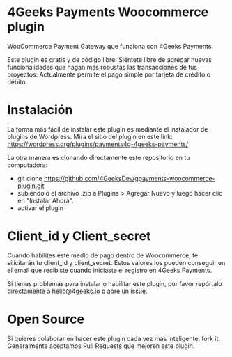 # 4Geeks Payments Woocommerce plugin

WooCommerce Payment Gateway que funciona con 4Geeks Payments.

Este plugin es gratis y de código libre. Siéntete libre de agregar nuevas funcionalidades 
que hagan más robustas las transacciones de tus proyectos. Actualmente permite el pago simple por tarjeta de crédito o débito.

Instalación
==========

La forma más fácil de instalar este plugin es mediante el instalador de plugins de Wordpress. Mira el sitio del plugin en este link: https://wordpress.org/plugins/payments4g-4geeks-payments/

La otra manera es clonando directamente este repositorio en tu computadora:
* git clone https://github.com/4GeeksDev/gpayments-woocommerce-plugin.git
* subiendolo el archivo .zip a Plugins > Agregar Nuevo y luego hacer clic en "Instalar Ahora".
* activar el plugin

Client_id y Client_secret
=========================

Cuando habilites este medio de pago dentro de Woocommerce, te silicitarán tu client_id y client_secret. 
Estos valores los pueden conseguir en el email que recibiste cuando iniciaste el registro en 4Geeks Payments.

Si tienes problemas para instalar o habilitar este plugin, por favor repórtalo directamente a hello@4geeks.io o abre un issue.


Open Source
===========

Si quieres colaborar en hacer este plugin cada vez más inteligente, fork it. Generalmente aceptamos 
Pull Requests que mejoren este plugin.
